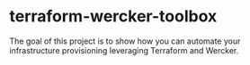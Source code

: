# terraform-wercker-toolbox

The goal of this project is to show how you can automate your infrastructure provisioning leveraging Terraform and Wercker.
